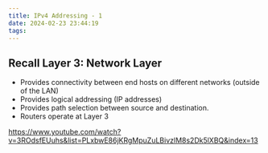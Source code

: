 ```yaml
---
title: IPv4 Addressing - 1
date: 2024-02-23 23:44:19
tags:
---
```

## Recall Layer 3: Network Layer
- Provides connectivity between end hosts on different networks (outside of the LAN)
- Provides logical addressing (IP addresses)
- Provides path selection between source and destination.
- Routers operate at Layer 3

https://www.youtube.com/watch?v=3ROdsfEUuhs&list=PLxbwE86jKRgMpuZuLBivzlM8s2Dk5lXBQ&index=13